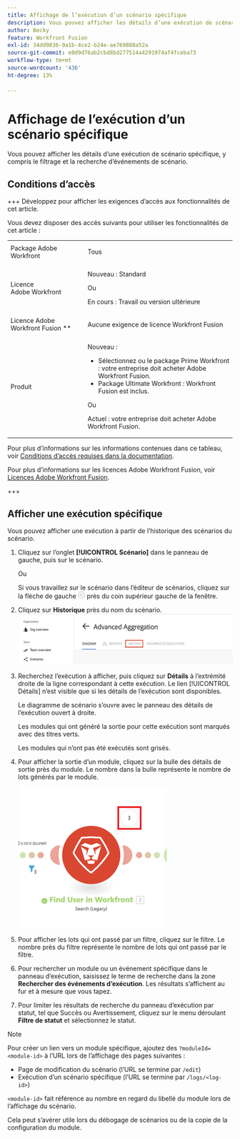 ```yaml
---
title: Affichage de l’exécution d’un scénario spécifique
description: Vous pouvez afficher les détails d’une exécution de scénario spécifique, y compris le filtrage et la recherche d’événements de scénario.
author: Becky
feature: Workfront Fusion
exl-id: 34dd9836-9a1b-4ce2-b24e-ae769888a52a
source-git-commit: e0d9d76ab2cbd8bd277514a4291974af4fceba73
workflow-type: tm+mt
source-wordcount: '436'
ht-degree: 13%

---
```


# Affichage de l’exécution d’un scénario spécifique

Vous pouvez afficher les détails d’une exécution de scénario spécifique, y compris le filtrage et la recherche d’événements de scénario.

## Conditions d’accès

+++ Développez pour afficher les exigences d’accès aux fonctionnalités de cet article.

Vous devez disposer des accès suivants pour utiliser les fonctionnalités de cet article :

<table style="table-layout:auto">
 <col> 
 <col> 
 <tbody> 
  <tr> 
   <td role="rowheader">Package Adobe Workfront</td> 
   <td> <p>Tous</p> </td> 
  </tr> 
  <tr data-mc-conditions=""> 
   <td role="rowheader">Licence Adobe Workfront</td> 
   <td> <p>Nouveau : Standard</p><p>Ou</p><p>En cours : Travail ou version ultérieure</p> </td> 
  </tr> 
  <tr> 
   <td role="rowheader">Licence Adobe Workfront Fusion **</td> 
   <td>
   <p>Aucune exigence de licence Workfront Fusion</p>
   </td> 
  </tr> 
  <tr> 
   <td role="rowheader">Produit</td> 
   <td>
   <p>Nouveau :</p> <ul><li>Sélectionnez ou le package Prime Workfront : votre entreprise doit acheter Adobe Workfront Fusion.</li><li>Package Ultimate Workfront : Workfront Fusion est inclus.</li></ul>
   <p>Ou</p>
   <p>Actuel : votre entreprise doit acheter Adobe Workfront Fusion.</p>
   </td> 
  </tr>
 </tbody> 
</table>

Pour plus d’informations sur les informations contenues dans ce tableau, voir [Conditions d’accès requises dans la documentation](/help/workfront-fusion/references/licenses-and-roles/access-level-requirements-in-documentation.md).

Pour plus d’informations sur les licences Adobe Workfront Fusion, voir [Licences Adobe Workfront Fusion](/help/workfront-fusion/set-up-and-manage-workfront-fusion/licensing-operations-overview/license-automation-vs-integration.md).

+++

## Afficher une exécution spécifique

Vous pouvez afficher une exécution à partir de l’historique des scénarios du scénario.


1. Cliquez sur l’onglet **[!UICONTROL Scénario]** dans le panneau de gauche, puis sur le scénario.

   Ou

   Si vous travaillez sur le scénario dans l’éditeur de scénarios, cliquez sur la flèche de gauche ![flèche de modification de sortie](assets/exit-editing-arrow.png) près du coin supérieur gauche de la fenêtre.

1. Cliquez sur **Historique** près du nom du scénario.
   ![onglet historique](assets/history-tab.png)


1. Recherchez l’exécution à afficher, puis cliquez sur **Détails** à l’extrémité droite de la ligne correspondant à cette exécution. Le lien [!UICONTROL Détails] n’est visible que si les détails de l’exécution sont disponibles.

   Le diagramme de scénario s’ouvre avec le panneau des détails de l’exécution ouvert à droite.

   Les modules qui ont généré la sortie pour cette exécution sont marqués avec des titres verts.

   Les modules qui n’ont pas été exécutés sont grisés.

1. Pour afficher la sortie d’un module, cliquez sur la bulle des détails de sortie près du module. Le nombre dans la bulle représente le nombre de lots générés par le module.

   ![Bulle de sortie près d&#39;un module](assets/output-bubble.png)

1. Pour afficher les lots qui ont passé par un filtre, cliquez sur le filtre. Le nombre près du filtre représente le nombre de lots qui ont passé par le filtre.
1. Pour rechercher un module ou un événement spécifique dans le panneau d’exécution, saisissez le terme de recherche dans la zone **Rechercher des événements d’exécution**. Les résultats s’affichent au fur et à mesure que vous tapez.
1. Pour limiter les résultats de recherche du panneau d’exécution par statut, tel que Succès ou Avertissement, cliquez sur le menu déroulant **Filtre de statut** et sélectionnez le statut.




>[!NOTE]
>
>Pour créer un lien vers un module spécifique, ajoutez des `?moduleId=<module-id>` à l’URL lors de l’affichage des pages suivantes :
>
>* Page de modification du scénario (l’URL se termine par `/edit`)
>* Exécution d’un scénario spécifique (l’URL se termine par `/logs/<log-id>`)
>
>`<module-id>` fait référence au nombre en regard du libellé du module lors de l’affichage du scénario.
>
>Cela peut s’avérer utile lors du débogage de scénarios ou de la copie de la configuration du module.
